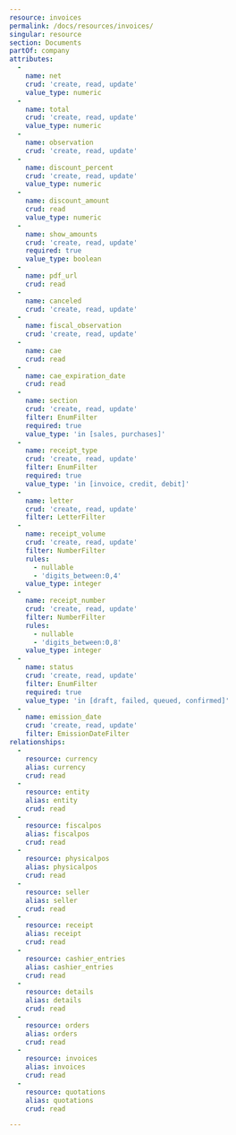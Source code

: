 ```yaml
---
resource: invoices
permalink: /docs/resources/invoices/
singular: resource
section: Documents
partOf: company
attributes:
  -
    name: net
    crud: 'create, read, update'
    value_type: numeric
  -
    name: total
    crud: 'create, read, update'
    value_type: numeric
  -
    name: observation
    crud: 'create, read, update'
  -
    name: discount_percent
    crud: 'create, read, update'
    value_type: numeric
  -
    name: discount_amount
    crud: read
    value_type: numeric
  -
    name: show_amounts
    crud: 'create, read, update'
    required: true
    value_type: boolean
  -
    name: pdf_url
    crud: read
  -
    name: canceled
    crud: 'create, read, update'
  -
    name: fiscal_observation
    crud: 'create, read, update'
  -
    name: cae
    crud: read
  -
    name: cae_expiration_date
    crud: read
  -
    name: section
    crud: 'create, read, update'
    filter: EnumFilter
    required: true
    value_type: 'in [sales, purchases]'
  -
    name: receipt_type
    crud: 'create, read, update'
    filter: EnumFilter
    required: true
    value_type: 'in [invoice, credit, debit]'
  -
    name: letter
    crud: 'create, read, update'
    filter: LetterFilter
  -
    name: receipt_volume
    crud: 'create, read, update'
    filter: NumberFilter
    rules:
      - nullable
      - 'digits_between:0,4'
    value_type: integer
  -
    name: receipt_number
    crud: 'create, read, update'
    filter: NumberFilter
    rules:
      - nullable
      - 'digits_between:0,8'
    value_type: integer
  -
    name: status
    crud: 'create, read, update'
    filter: EnumFilter
    required: true
    value_type: 'in [draft, failed, queued, confirmed]'
  -
    name: emission_date
    crud: 'create, read, update'
    filter: EmissionDateFilter
relationships:
  -
    resource: currency
    alias: currency
    crud: read
  -
    resource: entity
    alias: entity
    crud: read
  -
    resource: fiscalpos
    alias: fiscalpos
    crud: read
  -
    resource: physicalpos
    alias: physicalpos
    crud: read
  -
    resource: seller
    alias: seller
    crud: read
  -
    resource: receipt
    alias: receipt
    crud: read
  -
    resource: cashier_entries
    alias: cashier_entries
    crud: read
  -
    resource: details
    alias: details
    crud: read
  -
    resource: orders
    alias: orders
    crud: read
  -
    resource: invoices
    alias: invoices
    crud: read
  -
    resource: quotations
    alias: quotations
    crud: read

---
```

